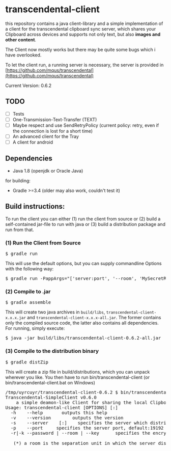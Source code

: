 # transcendental-client
this repository contains a java client-library and a simple implementation of a client for the transcendental clipboard sync server, which shares your Clipboard across devices and supports not only text, but also **images and other content**.

The Client now mostly works but there may be quite some bugs which i have overlooked.

To let the client run, a running server is necessary, the server is provided in [https://github.com/mqus/transcendental](https://github.com/mqus/transcendental)

Current Version: 0.6.2
## TODO
  - [ ] Tests
  - [ ] One-Transmission-Text-Transfer (TEXT)
  - [ ] Maybe respect and use SendRetryPolicy (current policy: retry, even if the connection is lost for a short time)
  - [ ] An advanced client for the Tray
  - [ ] A client for android
  
## Dependencies
  - Java 1.8 (openjdk or Oracle Java)

for building:
  - Gradle >=3.4 (older may also work, couldn't test it)


## Build instructions:
To run the client you can either 
(1) run the client from source or 
(2) build a self-contained jar-file to run with java or
(3) build a distribution package and run from that.

### (1) Run the Client from Source
<pre>$ gradle run</pre>
This will use the default options, but you can supply commandline Options with the following way:
<pre>$ gradle run -PappArgs="['server:port', '--room', 'MySecretRoom']"</pre>

### (2) Compile to .jar
<pre>$ gradle assemble</pre>
This will create two java archives in `build/libs`, `transcendental-client-x.x.x.jar` 
and `transcendental-client-x.x.x-all.jar`. The former contains only the compiled source code, the latter also contains all dependencies.
For running, simply execute:
<pre>$ java -jar build/libs/transcendental-client-0.6.2-all.jar </pre>

### (3) Compile to the distribution binary
<pre>$ gradle distZip</pre>
This will create a zip file in build/distributions, which you can unpack wherever you like. You then have to run bin/transcendental-client (or bin/transcendental-client.bat on Windows)
<pre>
/tmp/uyrcuyr/transcendental-client-0.6.2 $ bin/transcendental-client --help
Transcendental-SimpleClient v0.6.0
	a simple deamon-like Client for sharing the local Clipboard with other Devices.
Usage: transcendental-client [OPTIONS] [<server>:<port>]
  -h	--help	 	 outputs this help
  -v	--version	 	 outputs the version
  -s	--server	<server>[:<port>]	 specifies the server which distributes the data, default:localhost
  -p	--port	<port>	 specifies the server port, default:19192
  -r|-k	--password | --room | --key	<passwd>	 specifies the encryption keyword and at the same time the room*, default:RaumRaumRaumRaum

   (*) a room is the separation unit in which the server distributes the clipboard content, there can be multiple rooms on a server.
</pre>
